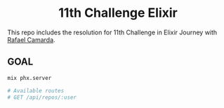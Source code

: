 <h1 align='center'>
11th Challenge Elixir
</h1>

This repo includes the resolution for 11th Challenge in Elixir Journey with [Rafael Camarda][btn-tutor].

## GOAL

```bash
mix phx.server

# Available routes
# GET /api/repos/:user
```

<!-- VARIABLES -->

[btn-tutor]: https://github.com/rafaelcamarda

